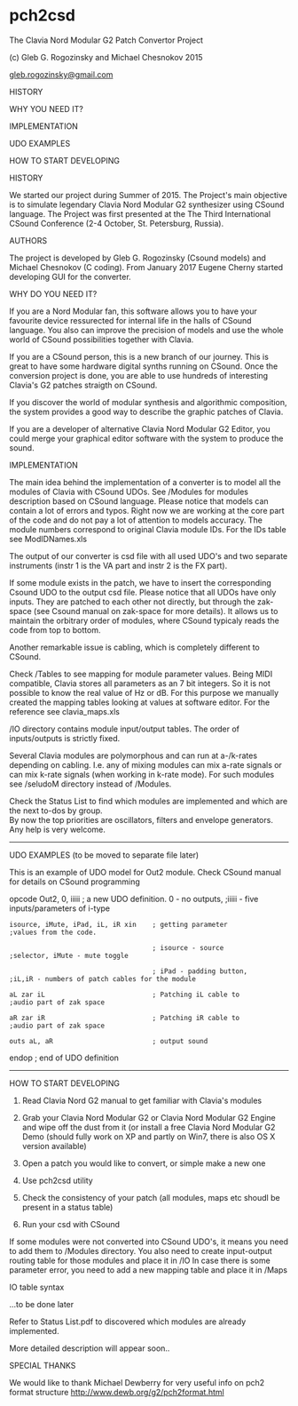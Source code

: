 # pch2csd
The Clavia Nord Modular G2 Patch Convertor Project

(c) Gleb G. Rogozinsky and Michael Chesnokov 2015

gleb.rogozinsky@gmail.com




HISTORY

WHY YOU NEED IT?

IMPLEMENTATION

UDO EXAMPLES

HOW TO START DEVELOPING




HISTORY

We started our project during Summer of 2015. The Project's main objective is to simulate legendary Clavia Nord Modular G2 synthesizer using CSound language. The Project was first presented at the The Third International CSound Conference (2-4 October, St. Petersburg, Russia).

AUTHORS

The project is developed by Gleb G. Rogozinsky (Csound models) and Michael Chesnokov (C coding). From January 2017 Eugene Cherny started developing GUI for the converter. 

WHY DO YOU NEED IT?

If you are a Nord Modular fan, this software allows you to have your favourite device ressurected for internal life in the halls of CSound language. You also can improve the precision of models and use the whole world of CSound possibilities together with Clavia.

If you are a CSound person, this is a new branch of our journey. This is great to have some hardware digital synths running on CSound. Once the conversion project is done, you are able to use hundreds of interesting Clavia's G2 patches straigth on CSound.

If you discover the world of modular synthesis and algorithmic composition, the system provides a good way to describe the graphic patches of Clavia.

If you are a developer of alternative Clavia Nord Modular G2 Editor, you could merge your graphical editor software with the system to produce the sound.

IMPLEMENTATION

The main idea behind the implementation of a converter is to model all the modules of Clavia with CSound UDOs. See /Modules for modules description based on CSound language. Please notice that models can contain a lot of errors and typos. Right now we are working at the core part of the code and do not pay a lot of attention to models accuracy. The module numbers correspond to original Clavia module IDs. For the IDs table see ModIDNames.xls

The output of our converter is csd file with all used UDO's and two separate instruments (instr 1 is the VA part and instr 2 is the FX part).

If some module exists in the patch, we have to insert the corresponding Csound UDO to the output csd file.
Please notice that all UDOs have only inputs. They are patched to each other not directly, but through the zak-space (see Csound manual on zak-space for more details). It allows us to maintain the orbitrary order of modules, where CSound typicaly reads the code from top to bottom.

Another remarkable issue is cabling, which is completely different to CSound. 

Check /Tables to see mapping for module parameter values. Being MIDI compatible, Clavia stores all parameters as an 7 bit integers. So it is not possible to know the real value of Hz or dB. For this purpose we manually created the mapping tables looking at values at software editor. For the reference see clavia_maps.xls

/IO directory contains module input/output tables. The order of inputs/outputs is strictly fixed. 

Several Clavia modules are polymorphous and can run at a-/k-rates depending on cabling. I.e. any of mixing modules can mix a-rate signals or can mix k-rate signals (when working in k-rate mode). For such modules see /seludoM directory instead of /Modules.

Check the Status List to find which modules are implemented and which are the next to-dos by group.  
By now the top priorities are oscillators, filters and envelope generators. Any help is very welcome.

*************************************************************
UDO EXAMPLES (to be moved to separate file later)

This is an example of UDO model for Out2 module. Check CSound manual for details on CSound programming


opcode Out2, 0, iiiii	; a new UDO definition. 0 - no outputs, 					;iiiii - five inputs/parameters of i-type

	isource, iMute, iPad, iL, iR xin    ; getting parameter      							;values from the code.
	
	                                    ; isource - source 							;selector, iMute - mute toggle
	                                    
	                                    ; iPad - padding button, 			;iL,iR - numbers of patch cables for the module
	                                    
	aL zar iL                           ; Patching iL cable to 							;audio part of zak space
	
	aR zar iR                           ; Patching iR cable to 							;audio part of zak space
	
	outs aL, aR                         ; output sound
	
endop                                 ; end of UDO definition 


***************************************************************

HOW TO START DEVELOPING

1. Read Clavia Nord G2 manual to get familiar with Clavia's modules

2. Grab your Clavia Nord Modular G2 or Clavia Nord Modular G2 Engine and wipe off the dust from it
(or install a free Clavia Nord Modular G2 Demo (should fully work on XP and partly on Win7, there is also OS X version available)

3. Open a patch you would like to convert, or simple make a new one

4. Use pch2csd utility

5. Check the consistency of your patch (all modules, maps etc shoudl be present in a status table)

6. Run your csd with CSound


If some modules were not converted into CSound UDO's, it means you need to add them to /Modules directory.
You also need to create input-output routing table for those modules and place it in /IO
In case there is some parameter error, you need to add a new mapping table and place it in /Maps

IO table syntax

...to be done later


Refer to Status List.pdf to discovered which modules are already implemented.


More detailed description will appear soon..

SPECIAL THANKS

We would like to thank Michael Dewberry for very useful info on pch2 format structure http://www.dewb.org/g2/pch2format.html
